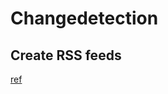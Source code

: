 # Changedetection

## Create RSS feeds

[ref](https://github.com/dgtlmoon/changedetection.io/issues/7)
